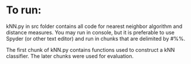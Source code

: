 # To run:

kNN.py in src folder contains all code for nearest neighbor algorithm and distance measures. You may run in console, but it is preferable to use Spyder (or other text editor) and run in chunks that are delimited by #%%.

The first chunk of kNN.py contains functions used to construct a kNN classifier. The later chunks were used for evaluation.
